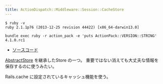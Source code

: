 ```yaml
---
title: ActionDispatch::Middleware::Session::CacheStore
---
```


```
$ ruby -v
ruby 2.1.1p76 (2013-12-25 revision 44422) [x86_64-darwin13.0]
```

```
bundle exec ruby -r action_pack -e 'puts ActionPack::VERSION::STRING'
4.1.0.rc1
```

* [ソースコード](https://github.com/rails/rails/blob/v4.1.0.rc1/actionpack/lib/action_dispatch/middleware/session/cache_store.rb)

[AbstractStore](abstract_store) を継承したStore の一つ。
重要ではない消えても大丈夫な情報を保存するのに使うみたい。

Rails.cache に設定されているキャッシュ機能を使う。
